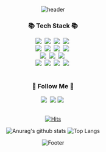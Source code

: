 <div align="center">

![header](https://capsule-render.vercel.app/api?type=waving&color=auto&height=250&section=header&fontSize=50)

</div>
<h3 align="center">📚 Tech Stack 📚</h3>
<div align="center">
  <img src="https://img.shields.io/badge/Node.js-339933?style=flat-square&logo=Node.js&logoColor=white"/></a>&nbsp
  <img src="https://img.shields.io/badge/NestJs-red?style=flat-square&logo=Nest&logoColor=white"/></a>&nbsp 
  <img src="https://img.shields.io/badge/Typescript-2496ED?style=flat-square&logo=Typecript&logoColor=white"/></a>&nbsp 
  <img src="https://img.shields.io/badge/Express-000000?style=flat-square&logo=Express&logoColor=white"/></a>&nbsp
  <br>
    <img src="https://img.shields.io/badge/HTML5-red?style=flat-square&logo=HTML5&logoColor=white"/></a>&nbsp
    <img src="https://img.shields.io/badge/CSS3-red?style=flat-square&logo=CSS3&logoColor=white"/></a>&nbsp
    <img src="https://img.shields.io/badge/React-2496ED?style=flat-square&logo=React&logoColor=white"/></a>&nbsp 
    <img src="https://img.shields.io/badge/ReactNative-2496ED?style=flat-square&logo=React&logoColor=white"/></a>&nbsp
  <br>
  <img src="https://img.shields.io/badge/Mysql-skyblue?style=flat-square&logo=MySql&logoColor=white"/></a>&nbsp 
  <img src="https://img.shields.io/badge/MongoDB-339933?style=flat-square&logo=MongoDB&logoColor=white"/></a>&nbsp
    <img src="https://img.shields.io/badge/TypeOrm-purple?style=flat-square&logo=TypeOrm&logoColor=white"/></a>&nbsp
  <br>
  <img src="https://img.shields.io/badge/AWS-232F3E?style=flat-square&logo=AmazonAWS&logoColor=white"/></a>&nbsp 
  <img src="https://img.shields.io/badge/Docker-2496ED?style=flat-square&logo=Docker&logoColor=white"/></a>&nbsp 
  <img src="https://img.shields.io/badge/Jenkins-D24939?style=flat-square&logo=Jenkins&logoColor=white"/></a>&nbsp 
  <img src="https://img.shields.io/badge/Terraform-purple?style=flat-square&logo=Terraform&logoColor=white"/></a>&nbsp 
  <br>
  <br>
</div>

<h3 align="center">🌈 Follow Me 🌈</h3>
<div align="center">
  <a href="https://www.instagram.com/soobin0624/"><img src="https://img.shields.io/badge/Instagram-E4405F?style=flat-square&logo=Instagram&logoColor=white&link=https://www.instagram.com/soobin0624/"/></a>&nbsp
  <a href="mailto:dktnqls0624@gmail.com"><img src="https://img.shields.io/badge/Gmail-d14836?style=flat-square&logo=Gmail&logoColor=white&link=dktnqls0624@gmail.com"/></a>
  <a href="https://soobindairy.tistory.com/"><img src="https://img.shields.io/badge/Tistory-E4405F?style=flat-square&logo=Tistory&logoColor=white&link=https://soobindairy.tistory.com/"></a>&nbsp
  <br>
  <br>	
	
  [![Hits](https://hits.seeyoufarm.com/api/count/incr/badge.svg?url=https%3A%2F%2Fgithub.com%2Fzzsza)](https://hits.seeyoufarm.com) 
	
</div>

<div align="center">
	
![Anurag's github stats](https://github-readme-stats.vercel.app/api?username=tnqls0624&show_icons=true&theme=tokyonight)
![Top Langs](https://github-readme-stats.vercel.app/api/top-langs/?username=tnqls0624&layout=compact&theme=tokyonight)

</div>
<div align="center">

![Footer](https://capsule-render.vercel.app/api?type=waving&color=auto&height=200&section=footer)

</div>
